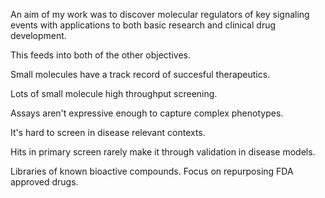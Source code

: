 <!--        Clearly state OBJECTIVE -->
An aim of my work was to discover molecular regulators of key signaling events with applications to both basic research and clinical drug development.

<!--    Why is OBJECTIVE worth focusing on -->
This feeds into both of the other objectives. 

Small molecules have a track record of succesful therapeutics.

<!-- Where is the field at in terms of accomplishing OBJECTIVE -->
Lots of small molecule high throughput screening. 

<!-- What unique hurdles does OBJECTIVE present -->
Assays aren't expressive enough to capture complex phenotypes.

It's hard to screen in disease relevant contexts.

Hits in primary screen rarely make it through validation in disease models.

<!-- How does my approach attempt to address hurdles -->
Libraries of known bioactive compounds. Focus on repurposing FDA approved drugs.

<!-- What is my unique contribution to the field in attempting to accomplish OBJECTIVE -->


